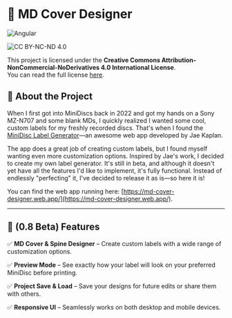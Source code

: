 # 💽 MD Cover Designer

![Angular](https://img.shields.io/badge/Angular-%23DD0031.svg?style=for-the-badge&logo=angular&logoColor=white)

![CC BY-NC-ND 4.0](https://licensebuttons.net/l/by-nc-nd/4.0/88x31.png)

This project is licensed under the **Creative Commons Attribution-NonCommercial-NoDerivatives 4.0 International License**.  
You can read the full license [here](LICENSE).

## 📌 About the Project

When I first got into MiniDiscs back in 2022 and got my hands on a Sony MZ-N707 and some blank MDs, I quickly realized I wanted some cool, custom labels for my freshly recorded discs.
That's when I found the [MiniDisc Label Generator](https://md-label.jkap.io/)—an awesome web app developed by Jae Kaplan.

The app does a great job of creating custom labels, but I found myself wanting even more customization options. Inspired by Jae's work, I decided to create my own label generator. It's still in beta, and although it doesn't yet have all the features I'd like to implement, it's fully functional. Instead of endlessly "perfecting" it, I've decided to release it as is—so here it is!

You can find the web app running here: [https://md-cover-designer.web.app/](https://md-cover-designer.web.app/).

---

## 🚀 (0.8 Beta) Features

✅ **MD Cover & Spine Designer** – Create custom labels with a wide range of customization options.

✅ **Preview Mode** – See exactly how your label will look on your preferred MiniDisc before printing.

✅ **Project Save & Load** – Save your designs for future edits or share them with others.

✅ **Responsive UI** – Seamlessly works on both desktop and mobile devices.
